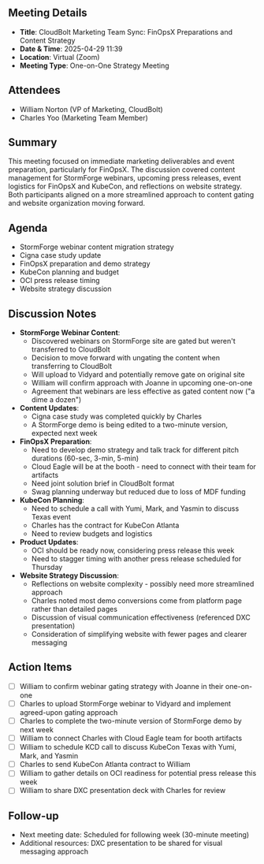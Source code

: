 ## Meeting Details
- **Title**: CloudBolt Marketing Team Sync: FinOpsX Preparations and Content Strategy
- **Date & Time**: 2025-04-29 11:39
- **Location**: Virtual (Zoom)
- **Meeting Type**: One-on-One Strategy Meeting

## Attendees
- William Norton (VP of Marketing, CloudBolt)
- Charles Yoo (Marketing Team Member)

## Summary
This meeting focused on immediate marketing deliverables and event preparation, particularly for FinOpsX. The discussion covered content management for StormForge webinars, upcoming press releases, event logistics for FinOpsX and KubeCon, and reflections on website strategy. Both participants aligned on a more streamlined approach to content gating and website organization moving forward.

## Agenda
- StormForge webinar content migration strategy
- Cigna case study update
- FinOpsX preparation and demo strategy
- KubeCon planning and budget
- OCI press release timing
- Website strategy discussion

## Discussion Notes
- **StormForge Webinar Content**:
    - Discovered webinars on StormForge site are gated but weren't transferred to CloudBolt
    - Decision to move forward with ungating the content when transferring to CloudBolt
    - Will upload to Vidyard and potentially remove gate on original site
    - William will confirm approach with Joanne in upcoming one-on-one
    - Agreement that webinars are less effective as gated content now ("a dime a dozen")
- **Content Updates**:
    - Cigna case study was completed quickly by Charles
    - A StormForge demo is being edited to a two-minute version, expected next week
- **FinOpsX Preparation**:
    - Need to develop demo strategy and talk track for different pitch durations (60-sec, 3-min, 5-min)
    - Cloud Eagle will be at the booth - need to connect with their team for artifacts
    - Need joint solution brief in CloudBolt format
    - Swag planning underway but reduced due to loss of MDF funding
- **KubeCon Planning**:
    - Need to schedule a call with Yumi, Mark, and Yasmin to discuss Texas event
    - Charles has the contract for KubeCon Atlanta
    - Need to review budgets and logistics
- **Product Updates**:
    - OCI should be ready now, considering press release this week
    - Need to stagger timing with another press release scheduled for Thursday
- **Website Strategy Discussion**:
    - Reflections on website complexity - possibly need more streamlined approach
    - Charles noted most demo conversions come from platform page rather than detailed pages
    - Discussion of visual communication effectiveness (referenced DXC presentation)
    - Consideration of simplifying website with fewer pages and clearer messaging

## Action Items

- [ ] William to confirm webinar gating strategy with Joanne in their one-on-one
- [ ] Charles to upload StormForge webinar to Vidyard and implement agreed-upon gating approach
- [ ] Charles to complete the two-minute version of StormForge demo by next week
- [ ] William to connect Charles with Cloud Eagle team for booth artifacts
- [ ] William to schedule KCD call to discuss KubeCon Texas with Yumi, Mark, and Yasmin
- [ ] Charles to send KubeCon Atlanta contract to William
- [ ] William to gather details on OCI readiness for potential press release this week
- [ ] William to share DXC presentation deck with Charles for review

## Follow-up

- Next meeting date: Scheduled for following week (30-minute meeting)
- Additional resources: DXC presentation to be shared for visual messaging approach